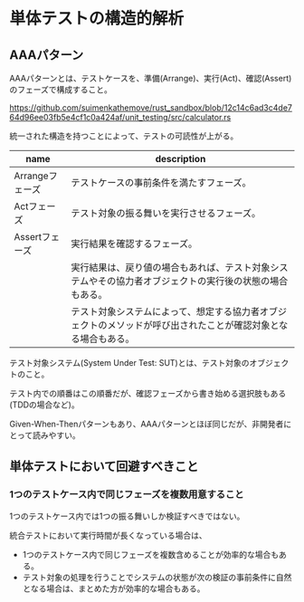 # 単体テストの構造的解析

## AAAパターン

AAAパターンとは、テストケースを、準備(Arrange)、実行(Act)、確認(Assert)のフェーズで構成すること。

<https://github.com/suimenkathemove/rust_sandbox/blob/12c14c6ad3c4de764d96ee03fb5e4cf1c0a424af/unit_testing/src/calculator.rs>

統一された構造を持つことによって、テストの可読性が上がる。

| name            | description                                                                                                    |
| --------------- | -------------------------------------------------------------------------------------------------------------- |
| Arrangeフェーズ | テストケースの事前条件を満たすフェーズ。                                                                       |
| Actフェーズ     | テスト対象の振る舞いを実行させるフェーズ。                                                                     |
| Assertフェーズ  | 実行結果を確認するフェーズ。                                                                                   |
|                 | 実行結果は、戻り値の場合もあれば、テスト対象システムやその協力者オブジェクトの実行後の状態の場合もある。       |
|                 | テスト対象システムによって、想定する協力者オブジェクトのメソッドが呼び出されたことが確認対象となる場合もある。 |

テスト対象システム(System Under Test: SUT)とは、テスト対象のオブジェクトのこと。

テスト内での順番はこの順番だが、確認フェーズから書き始める選択肢もある(TDDの場合など)。

Given-When-Thenパターンもあり、AAAパターンとほぼ同じだが、非開発者にとって読みやすい。

## 単体テストにおいて回避すべきこと

### 1つのテストケース内で同じフェーズを複数用意すること

1つのテストケース内では1つの振る舞いしか検証すべきではない。

統合テストにおいて実行時間が長くなっている場合は、

- 1つのテストケース内で同じフェーズを複数含めることが効率的な場合もある。
- テスト対象の処理を行うことでシステムの状態が次の検証の事前条件に自然となる場合は、まとめた方が効率的な場合もある。
